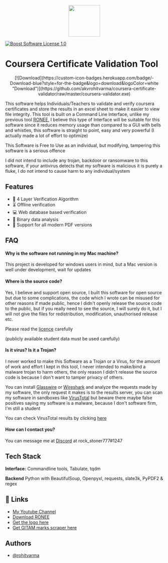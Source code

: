 <div id="header" align="center">
  <img src="https://cdn-icons.flaticon.com/png/512/5145/premium/5145588.png?token=exp=1649910483~hmac=ccc3fe9cdadc9c14db6ec537b972b0b8" width="100"/>
</div>

[![Boost Software License 1.0](https://img.shields.io/badge/LICENSE-BPL%201.0-orange)](https://www.boost.org/users/license.html)

# Coursera Certificate Validation Tool

<div align="center">
  [![Download](https://custom-icon-badges.herokuapp.com/badge/-Download-blue?style=for-the-badge&logo=download&logoColor=white "Download")](https://github.com/akvrohitvarma/coursera-certificate-validator/raw/master/coursera-validator.exe)
</div>

This software helps Individuals/Teachers to validate and verify coursera certificates
and store the results in an excel sheet to make it easier to view file integrity.
This tool is built on a Command Line Interface, unlike my previous
tool [RONEE](https://akvrv.com/), I believe this type of Interface will be suitable for this
software since it reduces memory usage than compared to a
GUI with bells and whistles, this software is straight to point, 
easy and very powerful (I actually made a lot of effort to optimize)

This Software is Free to Use as an individual, but modifying, tampering
this software is a serious offence

I did not intend to include any trojan, backdoor or ransomware to
this software, if your antivirus detects that my software is malicious
it is purely a fluke, I do not intend to cause harm to any individual/system


## Features

- 🔐 4 Layer Verification Algorithm
- ⏳ Offline verification
- 💻 Web database based verification
- 💪 Binary data analysis
- 🍃 Support for all modern PDF versions

## FAQ

#### Why is the software not running in my Mac machine?

This project is developed for windows users in mind, but a Mac version is
well under development, wait for updates

#### Where is the source code?

Yes, I believe and support open source, I built this software for open source
but due to some complications, the code which I wrote can be misused for other reasons
if made public, hence I didn't openly release the source code to the public, but if you
really need to see the source, I will surely do it, but I will not give the files for
redistribution, modification, unauthorised release etc.

Please read the [licence](https://github.com/akvrohitvarma/coursera-certificate-validator/blob/master/LICENSE) carefully

(publicly available student data must be used carefully)

#### Is it virus? Is it a Trojan?

I never worked to make this Software as a Trojan or a Virus, 
for the amount of work and effort I kept in this tool, I never 
intended to make/bind a malware trojan to harm others, the only reason
I didn't release the source code is because I don't want to tamper privacy 
of others.

You can install [Glasswire](https://www.glasswire.com/) or [Wireshark](https://www.wireshark.org/)
and analyze the requests made by my software, the only request it makes is to the 
results server, you can scan my software in sandboxes like [VirusTotal](https://www.virustotal.com/gui/home/upload)
but beware there maybe false positives saying my software is a malware, because I don't software firm, I'm still a student

You can check VirusTotal results by clicking [here](https://www.virustotal.com/gui/file/c7326852edc233e197ed015f0a787c0291a29eb8867f3ce033a360038545e14c/detection)

#### How can I contact you?

You can message me at [Discord](https://discord.com/) at rock_stoner777#1247



## Tech Stack

**Interface:** Commandline tools, Tabulate, tqdm

**Backend** Python with BeautifulSoup, Openpyxl, requests, slate3k, PyPDF2 & regex


## 🔗 Links
 - [My Youtube Channel](https://www.youtube.com/channel/UChISIq7dx8yBLGB5L0LvSrw)
 - [Download RONEE](https://akvrv.com/)
 - [Get the logo here](https://cdn-icons.flaticon.com/png/512/5145/premium/5145588.png)
 - [Get GITAM marks scraper here](https://github.com/akvrohitvarma/gitam-marks-scraper)

## Authors

- [@rohitvarma](https://github.com/akvrohitvarma)

